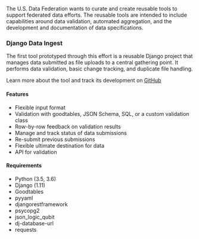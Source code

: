 The U.S. Data Federation wants to curate and create reusable tools to support federated data efforts. The reusable tools are intended to include capabilities around data validation, automated aggregation, and the development and documentation of data specifications.

### Django Data Ingest

The first tool prototyped through this effort is a reusable Django project that manages data submitted as file uploads to a central gathering point. It performs data validation, basic change tracking, and duplicate file handling.

Learn more about the tool and track its development on [GitHub](https://github.com/18F/django-data-ingest/blob/master/README.md)

#### Features

- Flexible input format
- Validation with goodtables, JSON Schema, SQL, or a custom validation class
- Row-by-row feedback on validation results
- Manage and track status of data submissions
- Re-submit previous submissions
- Flexible ultimate destination for data
- API for validation

#### Requirements

- Python (3.5, 3.6)
- Django (1.11)
- Goodtables
- pyyaml
- djangorestframework
- psycopg2
- json_logic_qubit
- dj-database-url
- requests
